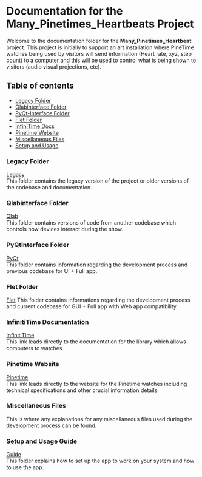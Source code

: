 # Documentation for the Many_Pinetimes_Heartbeats Project
Welcome to the documentation folder for the **Many_Pinetimes_Heartbeat** project. This project is initially to support an art installation where PineTime watches being used by visitors will send information (Heart rate, xyz, step count) to a computer and this will be used to control what is being shown to visitors (audio visual projections, etc).

## Table of contents
- [Legacy Folder](#legacy-folder)
- [Qlabinterface Folder](#qlabinterface-folder)
- [PyQt-Interface Folder](#pyqtinterface-folder)
- [Flet Folder](#flet-folder)
- [InfiniTime Docs](#infinititime-documentation)
- [Pinetime Website](#pinetime-website)
- [Miscellaneous Files](#miscellaneous-files)
- [Setup and Usage](#setup-and-usage-guide)

### Legacy Folder
[Legacy](https://github.com/KeaganKozlowski/many_pinetime_heartbeats/blob/main/Documentation/Legacy/Readme.md)<br>
This folder contains the legacy version of the project or older versions of the codebase and documentation.

### Qlabinterface Folder
[Qlab](https://github.com/KeaganKozlowski/many_pinetime_heartbeats/tree/main/Documentation/Qlabinterface)<br>
This folder contains versions of code from another codebase which controls how devices interact during the show.

### PyQtInterface Folder
[PyQt](https://github.com/KeaganKozlowski/many_pinetime_heartbeats/tree/main/Documentation/PyQtInterface)<br>
This folder contains information regarding the development process and previous codebase for UI + Full app.

### Flet Folder
[Flet]()
This folder contains informations regarding the development process and current codebase for GUI + Full app with Web app compatibility.

### InfinitiTime Documentation
[InfinitiTime](https://github.com/InfiniTimeOrg/InfiniTime/blob/main/doc/ble.md)<br>
This link leads directly to the documentation for the library which allows computers to watches.

### Pinetime Website
[Pinetime](https://pine64.org/devices/pinetime/)<br>
This link leads directly to the website for the Pinetime watches including technical specifications and other crucial information details.

### Miscellaneous Files
This is where any explanations for any miscellaneous files used during the development process can be found.

### Setup and Usage Guide
[Guide](https://github.com/KeaganKozlowski/many_pinetime_heartbeats/blob/main/Documentation/SetupUsage/Readme.md)<br>
This folder explains how to set up the app to work on your system and how to use the app.
